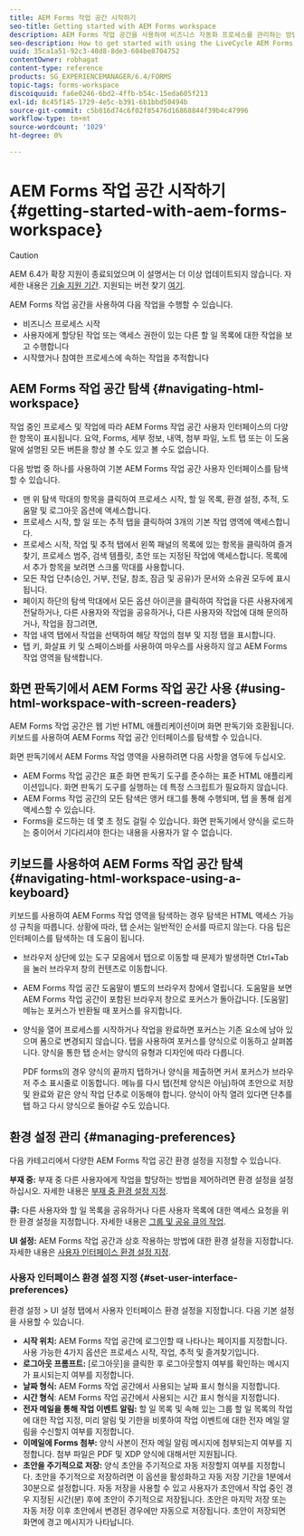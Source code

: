 ```yaml
---
title: AEM Forms 작업 공간 시작하기
seo-title: Getting started with AEM Forms workspace
description: AEM Forms 작업 공간을 사용하여 비즈니스 자동화 프로세스를 관리하는 방법을 시작합니다.
seo-description: How to get started with using the LiveCycle AEM Forms workspace to manage your business automation processes.
uuid: 35ca1a51-92c3-40d8-8de3-604be8704752
contentOwner: robhagat
content-type: reference
products: SG_EXPERIENCEMANAGER/6.4/FORMS
topic-tags: forms-workspace
discoiquuid: fa6e0246-6bd2-4ffb-b54c-15eda605f213
exl-id: 8c45f145-1729-4e5c-b391-6b1bbd50494b
source-git-commit: c5b816d74c6f02f85476d16868844f39b4c47996
workflow-type: tm+mt
source-wordcount: '1029'
ht-degree: 0%

---
```


# AEM Forms 작업 공간 시작하기 {#getting-started-with-aem-forms-workspace}

>[!CAUTION]
>
>AEM 6.4가 확장 지원이 종료되었으며 이 설명서는 더 이상 업데이트되지 않습니다. 자세한 내용은 [기술 지원 기간](https://helpx.adobe.com/kr/support/programs/eol-matrix.html). 지원되는 버전 찾기 [여기](https://experienceleague.adobe.com/docs/).

AEM Forms 작업 공간을 사용하여 다음 작업을 수행할 수 있습니다.

* 비즈니스 프로세스 시작
* 사용자에게 할당된 작업 또는 액세스 권한이 있는 다른 할 일 목록에 대한 작업을 보고 수행합니다
* 시작했거나 참여한 프로세스에 속하는 작업을 추적합니다

## AEM Forms 작업 공간 탐색 {#navigating-html-workspace}

작업 중인 프로세스 및 작업에 따라 AEM Forms 작업 공간 사용자 인터페이스의 다양한 항목이 표시됩니다. 요약, Forms, 세부 정보, 내역, 첨부 파일, 노트 탭 또는 이 도움말에 설명된 모든 버튼을 항상 볼 수도 있고 볼 수도 없습니다.

다음 방법 중 하나를 사용하여 기본 AEM Forms 작업 공간 사용자 인터페이스를 탐색할 수 있습니다.

* 맨 위 탐색 막대의 항목을 클릭하여 프로세스 시작, 할 일 목록, 환경 설정, 추적, 도움말 및 로그아웃 옵션에 액세스합니다.
* 프로세스 시작, 할 일 또는 추적 탭을 클릭하여 3개의 기본 작업 영역에 액세스합니다.
* 프로세스 시작, 작업 및 추적 탭에서 왼쪽 패널의 목록에 있는 항목을 클릭하여 즐겨찾기, 프로세스 범주, 검색 템플릿, 초안 또는 지정된 작업에 액세스합니다. 목록에서 추가 항목을 보려면 스크롤 막대를 사용합니다.
* 모든 작업 단추(승인, 거부, 전달, 참조, 잠금 및 공유)가 문서와 소유권 모두에 표시됩니다.
* 페이지 하단의 탐색 막대에서 모든 옵션 아이콘을 클릭하여 작업을 다른 사용자에게 전달하거나, 다른 사용자와 작업을 공유하거나, 다른 사용자와 작업에 대해 문의하거나, 작업을 잠그려면,
* 작업 내역 탭에서 작업을 선택하여 해당 작업의 첨부 및 지정 탭을 표시합니다.
* 탭 키, 화살표 키 및 스페이스바를 사용하여 마우스를 사용하지 않고 AEM Forms 작업 영역을 탐색합니다.

## 화면 판독기에서 AEM Forms 작업 공간 사용 {#using-html-workspace-with-screen-readers}

AEM Forms 작업 공간은 웹 기반 HTML 애플리케이션이며 화면 판독기와 호환됩니다. 키보드를 사용하여 AEM Forms 작업 공간 인터페이스를 탐색할 수 있습니다.

화면 판독기에서 AEM Forms 작업 영역을 사용하려면 다음 사항을 염두에 두십시오.

* AEM Forms 작업 공간은 표준 화면 판독기 도구를 준수하는 표준 HTML 애플리케이션입니다. 화면 판독기 도구를 실행하는 데 특정 스크립트가 필요하지 않습니다.
* AEM Forms 작업 공간의 모든 탐색은 앵커 태그를 통해 수행되며, 탭 을 통해 쉽게 액세스할 수 있습니다.
* Forms을 로드하는 데 몇 초 정도 걸릴 수 있습니다. 화면 판독기에서 양식을 로드하는 중이어서 기다리셔야 한다는 내용을 사용자가 알 수 없습니다.

## 키보드를 사용하여 AEM Forms 작업 공간 탐색 {#navigating-html-workspace-using-a-keyboard}

키보드를 사용하여 AEM Forms 작업 영역을 탐색하는 경우 탐색은 HTML 액세스 가능성 규칙을 따릅니다. 상황에 따라, 탭 순서는 일반적인 순서를 따르지 않는다. 다음 팁은 인터페이스를 탐색하는 데 도움이 됩니다.

* 브라우저 상단에 있는 도구 모음에서 탭으로 이동할 때 문제가 발생하면 Ctrl+Tab을 눌러 브라우저 창의 컨텐츠로 이동합니다.
* AEM Forms 작업 공간 도움말이 별도의 브라우저 창에서 열립니다. 도움말을 보면 AEM Forms 작업 공간이 포함된 브라우저 창으로 포커스가 돌아갑니다. [도움말] 메뉴는 포커스가 반환될 때 포커스를 유지합니다.
* 양식을 열어 프로세스를 시작하거나 작업을 완료하면 포커스는 기존 요소에 남아 있으며 폼으로 변경되지 않습니다. 탭을 사용하여 포커스를 양식으로 이동하고 살펴봅니다. 양식을 통한 탭 순서는 양식의 유형과 디자인에 따라 다릅니다.

   PDF forms의 경우 양식의 끝까지 탭하거나 양식을 제출하면 커서 포커스가 브라우저 주소 표시줄로 이동합니다. 메뉴를 다시 탭(전체 양식은 아님)하여 초안으로 저장 및 완료와 같은 양식 작업 단추로 이동해야 합니다. 양식이 아직 열려 있다면 단추를 탭 하고 다시 양식으로 돌아갈 수도 있습니다.

## 환경 설정 관리 {#managing-preferences}

다음 카테고리에서 다양한 AEM Forms 작업 공간 환경 설정을 지정할 수 있습니다.

**부재 중:** 부재 중 다른 사용자에게 작업을 할당하는 방법을 제어하려면 환경 설정을 설정하십시오. 자세한 내용은 [부재 중 환경 설정 지정](/help/forms/using/todo-lists.md#setting-out-of-office-preferences).

**큐:** 다른 사용자와 할 일 목록을 공유하거나 다른 사용자 목록에 대한 액세스 요청을 위한 환경 설정을 지정합니다. 자세한 내용은 [그룹 및 공유 큐의 작업](/help/forms/using/todo-lists.md#working-with-tasks-from-group-and-shared-queues).

**UI 설정:** AEM Forms 작업 공간과 상호 작용하는 방법에 대한 환경 설정을 지정합니다. 자세한 내용은 [사용자 인터페이스 환경 설정 지정](#set-user-interface-preferences).

### 사용자 인터페이스 환경 설정 지정 {#set-user-interface-preferences}

환경 설정 > UI 설정 탭에서 사용자 인터페이스 환경 설정을 지정합니다. 다음 기본 설정을 사용할 수 있습니다.

* **시작 위치:** AEM Forms 작업 공간에 로그인할 때 나타나는 페이지를 지정합니다. 사용 가능한 4가지 옵션은 프로세스 시작, 작업, 추적 및 즐겨찾기입니다.
* **로그아웃 프롬프트:** [로그아웃]을 클릭한 후 로그아웃할지 여부를 확인하는 메시지가 표시되는지 여부를 지정합니다.
* **날짜 형식:** AEM Forms 작업 공간에서 사용되는 날짜 표시 형식을 지정합니다.
* **시간 형식**: AEM Forms 작업 공간에서 사용되는 시간 표시 형식을 지정합니다.
* **전자 메일을 통해 작업 이벤트 알림:** 할 일 목록 및 속해 있는 그룹 할 일 목록의 작업에 대한 작업 지정, 미리 알림 및 기한을 비롯하여 작업 이벤트에 대한 전자 메일 알림을 수신할지 여부를 지정합니다.
* **이메일에 Forms 첨부:** 양식 사본이 전자 메일 알림 메시지에 첨부되는지 여부를 지정합니다. 첨부 파일은 PDF 및 XDP 양식에 대해서만 지원됩니다.
* **초안을 주기적으로 저장:** 양식 초안을 주기적으로 자동 저장할지 여부를 지정합니다. 초안을 주기적으로 저장하려면 이 옵션을 활성화하고 자동 저장 기간을 1분에서 30분으로 설정합니다. 자동 저장을 사용할 수 있고 사용자가 초안에서 작업 중인 경우 지정된 시간(분) 후에 초안이 주기적으로 저장됩니다. 초안은 마지막 저장 또는 자동 저장 이후 초안에서 변경된 경우에만 자동으로 저장됩니다. 초안이 저장되면 화면에 경고 메시지가 나타납니다.
